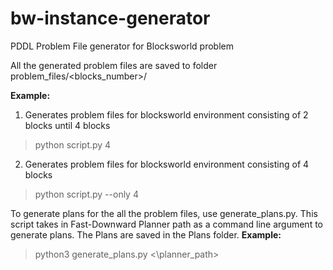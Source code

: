 # bw-instance-generator
PDDL Problem File generator for Blocksworld problem

All the generated problem files are saved to folder problem_files/<blocks_number>/ 

**Example:** 
1. Generates problem files for blocksworld environment consisting of 2 blocks until 4 blocks
  >python script.py 4 

2. Generates problem files for blocksworld environment consisting of 4 blocks
  >python script.py --only 4 

To generate plans for the all the problem files, use generate_plans.py. This script takes in Fast-Downward Planner path as a command line argument to generate plans. The Plans are saved in the Plans folder.
**Example:**
  >python3 generate_plans.py <\planner_path>

